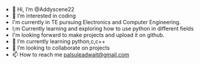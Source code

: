 - 👋 Hi, I’m @Addyscene22
- 👀 I’m interested in coding
- I'm currently in TE pursuing Electronics and Computer Engineering.
- I;m Currently learning and exploring how to use python in different fields
- I'm looking forward to make projects and upload it on github.
- 🌱 I’m currently learning python,c,c++
- 💞️ I’m looking to collaborate on projects
- 📫 How to reach me palsuleadwait@gmail.com

<!---
Addyscene22/Addyscene22 is a ✨ special ✨ repository because its `README.md` (this file) appears on your GitHub profile.
You can click the Preview link to take a look at your changes.
--->
